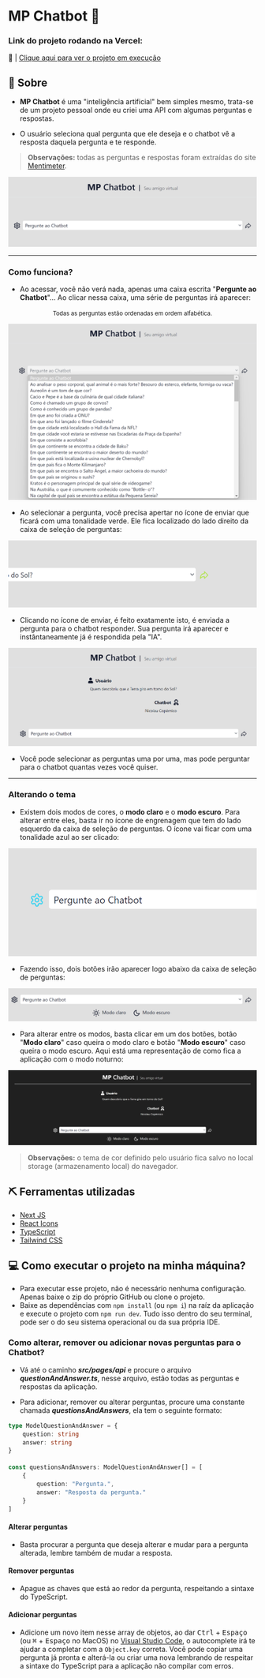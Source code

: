 # MP Chatbot 🤖

### Link do projeto rodando na Vercel:

🔗 | [Clique aqui para ver o projeto em execução](https://mp-chatbot-sigma.vercel.app/)

## 🚨 Sobre

- **MP Chatbot** é uma "inteligência artificial" bem simples mesmo, trata-se de um projeto pessoal onde eu criei uma API com algumas perguntas e respostas.

- O usuário seleciona qual pergunta que ele deseja e o chatbot vê a resposta daquela pergunta e te responde.

> **Observações:** todas as perguntas e respostas foram extraídas do site [Mentimeter](https://www.mentimeter.com/pt-BR/blog/audience-energizers/55-free-trivia-and-fun-quiz-question-templates).

<div align="center">

![MPChatbot](./documentation/documentationPhoto1.png)

</div>

---

### Como funciona?
- Ao acessar, você não verá nada, apenas uma caixa escrita "**Pergunte ao Chatbot**"... Ao clicar nessa caixa, uma série de perguntas irá aparecer:

<div align="center">

<small>Todas as perguntas estão ordenadas em ordem alfabética.</small>

![Perguntas do Chatbot](./documentation/documentationPhoto2.png)

</div>

- Ao selecionar a pergunta, você precisa apertar no ícone de enviar que ficará com uma tonalidade verde. Ele fica localizado do lado direito da caixa de seleção de perguntas:

<div align="center">

![Ícone de enviar](./documentation/documentationPhoto3.png)

</div>

- Clicando no ícone de enviar, é feito exatamente isto, é enviada a pergunta para o chatbot responder. Sua pergunta irá aparecer e instântaneamente já é respondida pela "IA".

<div align="center">

![IA respondendo a sua pergunta](./documentation/documentationPhoto4.png)

</div>

- Você pode selecionar as perguntas uma por uma, mas pode perguntar para o chatbot quantas vezes você quiser. 

---

### Alterando o tema
- Existem dois modos de cores, o **modo claro** e o **modo escuro**. Para alterar entre eles, basta ir no ícone de engrenagem que tem do lado esquerdo da caixa de seleção de perguntas. O ícone vai ficar com uma tonalidade azul ao ser clicado:

<div align="center">

![Alterando entre os temas disponíveis](./documentation/documentationPhoto5.png)

</div>

- Fazendo isso, dois botões irão aparecer logo abaixo da caixa de seleção de perguntas:

<div align="center">

![Botões de alterar o tema](./documentation/documentationPhoto6.png)

</div>

- Para alterar entre os modos, basta clicar em um dos botões, botão "**Modo claro**" caso queira o modo claro e botão "**Modo escuro**" caso queira o modo escuro. Aqui está uma representação de como fica a aplicação com o modo noturno:

<div align="center">

![Aplicação em modo escuro](./documentation/documentationPhoto7.png)

</div>

> **Observações:** o tema de cor definido pelo usuário fica salvo no local storage (armazenamento local) do navegador.

## ⛏️ Ferramentas utilizadas

- [Next JS](https://nextjs.org/)
- [React Icons](https://react-icons.github.io/react-icons/)
- [TypeScript](https://www.typescriptlang.org/)
- [Tailwind CSS](https://tailwindcss.com/)

## 💻 Como executar o projeto na minha máquina?

- Para executar esse projeto, não é necessário nenhuma configuração. Apenas baixe o zip do próprio GitHub ou clone o projeto.
- Baixe as dependências com ```npm install``` (ou ```npm i```) na raíz da aplicação e execute o projeto com ```npm run dev```. Tudo isso dentro do seu terminal, pode ser o do seu sistema operacional ou da sua própria IDE.

### Como alterar, remover ou adicionar novas perguntas para o Chatbot?

- Vá até o caminho **_src/pages/api_** e procure o arquivo **_questionAndAnswer.ts_**, nesse arquivo, estão todas as perguntas e respostas da aplicação.

- Para adicionar, remover ou alterar perguntas, procure uma constante chamada **_questionsAndAnswers_**, ela tem o seguinte formato:

```TypeScript
type ModelQuestionAndAnswer = {
	question: string
	answer: string
}

const questionsAndAnswers: ModelQuestionAndAnswer[] = [
	{
		question: "Pergunta.",
		answer: "Resposta da pergunta."
	}
]
```
#### Alterar perguntas
- Basta procurar a pergunta que deseja alterar e mudar para a pergunta alterada, lembre também de mudar a resposta.

#### Remover perguntas
- Apague as chaves que está ao redor da pergunta, respeitando a sintaxe do TypeScript.

#### Adicionar perguntas
- Adicione um novo item nesse array de objetos, ao dar <kbd>Ctrl</kbd> + <kbd>Espaço</kbd> (ou <kbd>⌘</kbd> + <kbd>Espaço</kbd> no MacOS) no [Visual Studio Code](https://code.visualstudio.com/), o autocomplete irá te ajudar a completar com a ```Object.key``` correta. Você pode copiar uma pergunta já pronta e alterá-la ou criar uma nova lembrando de respeitar a sintaxe do TypeScript para a aplicação não compilar com erros.
